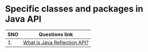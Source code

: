 # Specific classes and packages in Java API

| SNO | Questions link                                                                                                          |
| --- | ----------------------------------------------------------------------------------------------------------------------- |
| 1.  | [What is Java Reflection API?](https://github.com/learning-zone/java-interview-questions#q-what-is-java-reflection-api) |